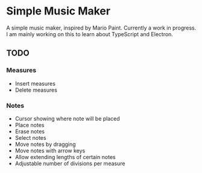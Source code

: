 # Simple Music Maker

A simple music maker, inspired by Mario Paint. Currently a work in progress. I am mainly working on this to learn about TypeScript and Electron.

## TODO

### Measures
* Insert measures
* Delete measures

### Notes
* Cursor showing where note will be placed
* Place notes
* Erase notes
* Select notes
* Move notes by dragging
* Move notes with arrow keys
* Allow extending lengths of certain notes
* Adjustable number of divisions per measure